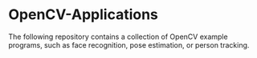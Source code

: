 # OpenCV-Applications
The following repository contains a collection of OpenCV example programs, such as face recognition, pose estimation, or person tracking.
